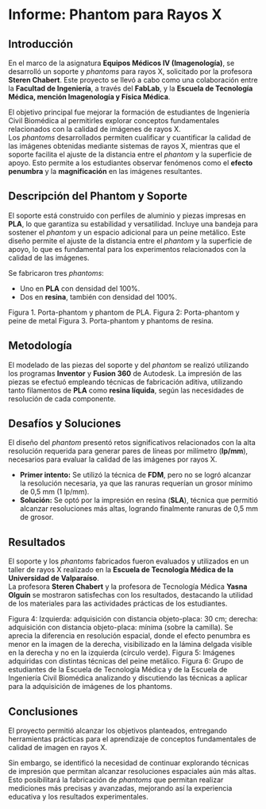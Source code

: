 # Informe: Phantom para Rayos X

## Introducción
En el marco de la asignatura **Equipos Médicos IV (Imagenología)**, se desarrolló un soporte y *phantoms* para rayos X, solicitado por la profesora **Steren Chabert**. Este proyecto se llevó a cabo como una colaboración entre la **Facultad de Ingeniería**, a través del **FabLab**, y la **Escuela de Tecnología Médica, mención Imagenología y Física Médica**. 

El objetivo principal fue mejorar la formación de estudiantes de Ingeniería Civil Biomédica al permitirles explorar conceptos fundamentales relacionados con la calidad de imágenes de rayos X.  
Los *phantoms* desarrollados permiten cualificar y cuantificar la calidad de las imágenes obtenidas mediante sistemas de rayos X, mientras que el soporte facilita el ajuste de la distancia entre el *phantom* y la superficie de apoyo. Esto permite a los estudiantes observar fenómenos como el **efecto penumbra** y la **magnificación** en las imágenes resultantes.

## Descripción del Phantom y Soporte
El soporte está construido con perfiles de aluminio y piezas impresas en **PLA**, lo que garantiza su estabilidad y versatilidad. Incluye una bandeja para sostener el *phantom* y un espacio adicional para un peine metálico. Este diseño permite el ajuste de la distancia entre el *phantom* y la superficie de apoyo, lo que es fundamental para los experimentos relacionados con la calidad de las imágenes.  

Se fabricaron tres *phantoms*: 
- Uno en **PLA** con densidad del 100%.  
- Dos en **resina**, también con densidad del 100%.



Figura 1. Porta-phantom y phantom de PLA.
Figura 2: Porta-phantom y peine de metal 
Figura 3. Porta-phantom y phantoms de resina. 




## Metodología
El modelado de las piezas del soporte y del *phantom* se realizó utilizando los programas **Inventor** y **Fusion 360** de Autodesk. La impresión de las piezas se efectuó empleando técnicas de fabricación aditiva, utilizando tanto filamentos de **PLA** como **resina líquida**, según las necesidades de resolución de cada componente.

## Desafíos y Soluciones
El diseño del *phantom* presentó retos significativos relacionados con la alta resolución requerida para generar pares de líneas por milímetro (**lp/mm**), necesarios para evaluar la calidad de las imágenes por rayos X.

- **Primer intento:** Se utilizó la técnica de **FDM**, pero no se logró alcanzar la resolución necesaria, ya que las ranuras requerían un grosor mínimo de 0,5 mm (1 lp/mm).  
- **Solución:** Se optó por la impresión en resina (**SLA**), técnica que permitió alcanzar resoluciones más altas, logrando finalmente ranuras de 0,5 mm de grosor.

## Resultados
El soporte y los *phantoms* fabricados fueron evaluados y utilizados en un taller de rayos X realizado en la **Escuela de Tecnología Médica de la Universidad de Valparaíso**.  
La profesora **Steren Chabert** y la profesora de Tecnología Médica **Yasna Olguín** se mostraron satisfechas con los resultados, destacando la utilidad de los materiales para las actividades prácticas de los estudiantes.




Figura 4: Izquierda: adquisición con distancia objeto-placa: 30 cm; derecha: adquisición con distancia objeto-placa: mínima (sobre la camilla). Se aprecia la diferencia en resolución espacial, donde el efecto penumbra es menor en la imagen de la derecha, visibilizado en la lámina delgada visible en la derecha y no en la izquierda (círculo verde).
Figura 5: Imágenes adquiridas con distintas técnicas del peine metálico. 
Figura 6: Grupo de estudiantes de la Escuela de Tecnología Médica y de la Escuela de Ingeniería Civil Biomédica analizando y discutiendo las técnicas a aplicar para la adquisición de imágenes de los phantoms.


## Conclusiones
El proyecto permitió alcanzar los objetivos planteados, entregando herramientas prácticas para el aprendizaje de conceptos fundamentales de calidad de imagen en rayos X.  

Sin embargo, se identificó la necesidad de continuar explorando técnicas de impresión que permitan alcanzar resoluciones espaciales aún más altas. Esto posibilitará la fabricación de *phantoms* que permitan realizar mediciones más precisas y avanzadas, mejorando así la experiencia educativa y los resultados experimentales.






